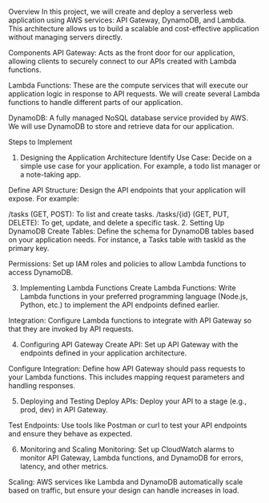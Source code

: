 Overview
In this project, we will create and deploy a serverless web application using AWS services: API Gateway, DynamoDB, and Lambda. This architecture allows us to build a scalable and cost-effective application without managing servers directly.

Components
API Gateway: Acts as the front door for our application, allowing clients to securely connect to our APIs created with Lambda functions.

Lambda Functions: These are the compute services that will execute our application logic in response to API requests. We will create several Lambda functions to handle different parts of our application.

DynamoDB: A fully managed NoSQL database service provided by AWS. We will use DynamoDB to store and retrieve data for our application.

Steps to Implement
1. Designing the Application Architecture
Identify Use Case: Decide on a simple use case for your application. For example, a todo list manager or a note-taking app.

Define API Structure: Design the API endpoints that your application will expose. For example:

/tasks (GET, POST): To list and create tasks.
/tasks/{id} (GET, PUT, DELETE): To get, update, and delete a specific task.
2. Setting Up DynamoDB
Create Tables: Define the schema for DynamoDB tables based on your application needs. For instance, a Tasks table with taskId as the primary key.

Permissions: Set up IAM roles and policies to allow Lambda functions to access DynamoDB.

3. Implementing Lambda Functions
Create Lambda Functions: Write Lambda functions in your preferred programming language (Node.js, Python, etc.) to implement the API endpoints defined earlier.

Integration: Configure Lambda functions to integrate with API Gateway so that they are invoked by API requests.

4. Configuring API Gateway
Create API: Set up API Gateway with the endpoints defined in your application architecture.

Configure Integration: Define how API Gateway should pass requests to your Lambda functions. This includes mapping request parameters and handling responses.

5. Deploying and Testing
Deploy APIs: Deploy your API to a stage (e.g., prod, dev) in API Gateway.

Test Endpoints: Use tools like Postman or curl to test your API endpoints and ensure they behave as expected.

6. Monitoring and Scaling
Monitoring: Set up CloudWatch alarms to monitor API Gateway, Lambda functions, and DynamoDB for errors, latency, and other metrics.

Scaling: AWS services like Lambda and DynamoDB automatically scale based on traffic, but ensure your design can handle increases in load.
